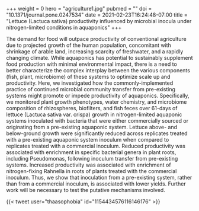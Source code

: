 +++
weight = 0
hero = "agriculture1.jpg"
pubmed = ""
doi = "10.1371/journal.pone.0247534"
date = 2021-02-23T16:24:48-07:00
title = "Lettuce (Lactuca sativa) productivity influenced by microbial inocula under nitrogen-limited conditions in aquaponics"
+++

The demand for food will outpace productivity of conventional agriculture due to projected growth of the human population, concomitant with shrinkage of arable land, increasing scarcity of freshwater, and a rapidly changing climate. While aquaponics has potential to sustainably supplement food production with minimal environmental impact, there is a need to better characterize the complex interplay between the various components (fish, plant, microbiome) of these systems to optimize scale up and productivity. Here, we investigated how the commonly-implemented practice of continued microbial community transfer from pre-existing systems might promote or impede productivity of aquaponics. Specifically, we monitored plant growth phenotypes, water chemistry, and microbiome composition of rhizospheres, biofilters, and fish feces over 61-days of lettuce (Lactuca sativa var. crispa) growth in nitrogen-limited aquaponic systems inoculated with bacteria that were either commercially sourced or originating from a pre-existing aquaponic system. Lettuce above- and below-ground growth were significantly reduced across replicates treated with a pre-existing aquaponic system inoculum when compared to replicates treated with a commercial inoculum. Reduced productivity was associated with enrichment in specific bacterial genera in plant roots, including Pseudomonas, following inoculum transfer from pre-existing systems. Increased productivity was associated with enrichment of nitrogen-fixing Rahnella in roots of plants treated with the commercial inoculum. Thus, we show that inoculation from a pre-existing system, rather than from a commercial inoculum, is associated with lower yields. Further work will be necessary to test the putative mechanisms involved.

{{< tweet user="thaasophobia" id="1154434576116146176" >}}
